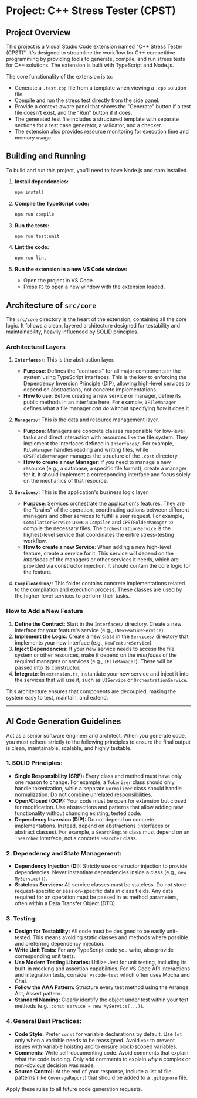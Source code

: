# Project: C++ Stress Tester (CPST)

## Project Overview

This project is a Visual Studio Code extension named "C++ Stress Tester (CPST)". It's designed to streamline the workflow for C++ competitive programming by providing tools to generate, compile, and run stress tests for C++ solutions. The extension is built with TypeScript and Node.js.

The core functionality of the extension is to:
-   Generate a `.test.cpp` file from a template when viewing a `.cpp` solution file.
-   Compile and run the stress test directly from the side panel.
-   Provide a context-aware panel that shows the "Generate" button if a test file doesn't exist, and the "Run" button if it does.
-   The generated test file includes a structured template with separate sections for a test case generator, a validator, and a checker.
-   The extension also provides resource monitoring for execution time and memory usage.

## Building and Running

To build and run this project, you'll need to have Node.js and npm installed.

1.  **Install dependencies:**
    ```bash
    npm install
    ```

2.  **Compile the TypeScript code:**
    ```bash
    npm run compile
    ```

3.  **Run the tests:**
    ```bash
    npm run test:unit
    ```

4.  **Lint the code:**
    ```bash
    npm run lint
    ```

5.  **Run the extension in a new VS Code window:**
    -   Open the project in VS Code.
    -   Press `F5` to open a new window with the extension loaded.

## Architecture of `src/core`

The `src/core` directory is the heart of the extension, containing all the core logic. It follows a clean, layered architecture designed for testability and maintainability, heavily influenced by SOLID principles.

### Architectural Layers

1.  **`Interfaces/`**: This is the abstraction layer.
    *   **Purpose**: Defines the "contracts" for all major components in the system using TypeScript interfaces. This is the key to enforcing the Dependency Inversion Principle (DIP), allowing high-level services to depend on abstractions, not concrete implementations.
    *   **How to use**: Before creating a new service or manager, define its public methods in an interface here. For example, `IFileManager` defines what a file manager *can do* without specifying *how* it does it.

2.  **`Managers/`**: This is the data and resource management layer.
    *   **Purpose**: Managers are concrete classes responsible for low-level tasks and direct interaction with resources like the file system. They implement the interfaces defined in `Interfaces/`. For example, `FileManager` handles reading and writing files, while `CPSTFolderManager` manages the structure of the `.cpst` directory.
    *   **How to create a new Manager**: If you need to manage a new resource (e.g., a database, a specific file format), create a manager for it. It should implement a corresponding interface and focus solely on the mechanics of that resource.

3.  **`Services/`**: This is the application's business logic layer.
    *   **Purpose**: Services orchestrate the application's features. They are the "brains" of the operation, coordinating actions between different managers and other services to fulfill a user request. For example, `CompilationService` uses a `Compiler` and `CPSTFolderManager` to compile the necessary files. The `OrchestrationService` is the highest-level service that coordinates the entire stress-testing workflow.
    *   **How to create a new Service**: When adding a new high-level feature, create a service for it. This service will depend on the *interfaces* of the managers or other services it needs, which are provided via constructor injection. It should contain the core logic for the feature.

4.  **`CompileAndRun/`**: This folder contains concrete implementations related to the compilation and execution process. These classes are used by the higher-level services to perform their tasks.

### How to Add a New Feature

1.  **Define the Contract**: Start in the `Interfaces/` directory. Create a new interface for your feature's service (e.g., `INewFeatureService`).
2.  **Implement the Logic**: Create a new class in the `Services/` directory that implements your new interface (e.g., `NewFeatureService`).
3.  **Inject Dependencies**: If your new service needs to access the file system or other resources, make it depend on the *interfaces* of the required managers or services (e.g., `IFileManager`). These will be passed into its constructor.
4.  **Integrate**: In `extension.ts`, instantiate your new service and inject it into the services that will use it, such as `UIService` or `OrchestrationService`.

This architecture ensures that components are decoupled, making the system easy to test, maintain, and extend.

---

## AI Code Generation Guidelines

Act as a senior software engineer and architect. When you generate code, you must adhere strictly to the following principles to ensure the final output is clean, maintainable, scalable, and highly testable.

### 1. SOLID Principles:

*   **Single Responsibility (SRP):** Every class and method must have only one reason to change. For example, a `Tokenizer` class should only handle tokenization, while a separate `Normalizer` class should handle normalization. Do not combine unrelated responsibilities.
*   **Open/Closed (OCP):** Your code must be open for extension but closed for modification. Use abstractions and patterns that allow adding new functionality without changing existing, tested code.
*   **Dependency Inversion (DIP):** Do not depend on concrete implementations. Instead, depend on abstractions (interfaces or abstract classes). For example, a `SearchEngine` class must depend on an `ISearcher` interface, not a concrete `Searcher` class.

### 2. Dependency and State Management:

*   **Dependency Injection (DI):** Strictly use constructor injection to provide dependencies. Never instantiate dependencies inside a class (e.g., `new MyService()`).
*   **Stateless Services:** All service classes must be stateless. Do not store request-specific or session-specific data in class fields. Any data required for an operation must be passed in as method parameters, often within a Data Transfer Object (DTO).

### 3. Testing:

*   **Design for Testability:** All code must be designed to be easily unit-tested. This means avoiding static classes and methods where possible and preferring dependency injection.
*   **Write Unit Tests:** For any TypeScript code you write, also provide corresponding unit tests.
*   **Use Modern Testing Libraries:** Utilize Jest for unit testing, including its built-in mocking and assertion capabilities. For VS Code API interactions and integration tests, consider `vscode-test` which often uses Mocha and Chai.
*   **Follow the AAA Pattern:** Structure every test method using the Arrange, Act, Assert pattern.
*   **Standard Naming:** Clearly identify the object under test within your test methods (e.g., `const service = new MyService(...)`).

### 4. General Best Practices:

*   **Code Style:** Prefer `const` for variable declarations by default. Use `let` only when a variable needs to be reassigned. Avoid `var` to prevent issues with variable hoisting and to ensure block-scoped variables.
*   **Comments:** Write self-documenting code. Avoid comments that explain what the code is doing. Only add comments to explain *why* a complex or non-obvious decision was made.
*   **Source Control:** At the end of your response, include a list of file patterns (like `CoverageReport`) that should be added to a `.gitignore` file.

Apply these rules to all future code generation requests.
